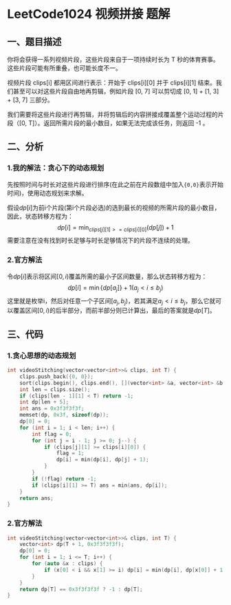 # LeetCode1024 视频拼接 题解

## 一、题目描述

你将会获得一系列视频片段，这些片段来自于一项持续时长为 T 秒的体育赛事。这些片段可能有所重叠，也可能长度不一。

视频片段 clips[i] 都用区间进行表示：开始于 clips\[i][0] 并于 clips\[i][1] 结束。我们甚至可以对这些片段自由地再剪辑，例如片段 [0, 7] 可以剪切成 [0, 1] + [1, 3] + [3, 7] 三部分。

我们需要将这些片段进行再剪辑，并将剪辑后的内容拼接成覆盖整个运动过程的片段（[0, T]）。返回所需片段的最小数目，如果无法完成该任务，则返回 -1 。



## 二、分析

### 1.我的解法：贪心下的动态规划

先按照时间与时长对这些片段进行排序(在此之前在片段数组中加入`{0,0}`表示开始时间)，使用动态规划来求解。

假设$dp[i]$为前i个片段(第i个片段必选)的选到最长的视频的所需片段的最小数目，因此，状态转移方程为：
$$
dp[i]=\min_{clips[j][1]>=clips[i][0]}(dp[j])+1
$$
需要注意在没有找到时长足够与时长足够情况下的片段不连续的处理。



### 2.官方解法

令$dp[i]$表示将区间$[0,i)$覆盖所需的最小子区间数量，那么状态转移方程为：
$$
dp[i]=\min\{dp[a_j]\}+1(a_j< i \le b_j)
$$
这里就是枚举i，然后对任意一个子区间$[a_j,b_j)$，若其满足$a_j < i \le b_j$，那么它就可以覆盖区间$[0,i)$的后半部分，而前半部分则已计算出，最后的答案就是$dp[T]$。



## 三、代码

### 1.贪心思想的动态规划

```c++
int videoStitching(vector<vector<int>>& clips, int T) {
    clips.push_back({0, 0});
    sort(clips.begin(), clips.end(), [](vector<int> &a, vector<int> &b) { return a[0] == b[0] ? a[1] < b[1] : a[0] < b[0]; });
    int len = clips.size();
    if (clips[len - 1][1] < T) return -1;
    int dp[len + 5];
    int ans = 0x3f3f3f3f;
    memset(dp, 0x3f, sizeof(dp));
    dp[0] = 0;
    for (int i = 1; i < len; i++) {
        int flag = 0;
        for (int j = i - 1; j >= 0; j--) {
            if (clips[j][1] >= clips[i][0]) {
                flag = 1;
                dp[i] = min(dp[i], dp[j] + 1);
            }
        }
        if (!flag) return -1;
        if (clips[i][1] >= T) ans = min(ans, dp[i]);
    }
    return ans;
}
```



### 2.官方解法

```c++
int videoStitching(vector<vector<int>>& clips, int T) {
    vector<int> dp(T + 1, 0x3f3f3f3f);
    dp[0] = 0;
    for (int i = 1; i <= T; i++) {
        for (auto &x : clips) {
            if (x[0] < i && x[1] >= i) dp[i] = min(dp[i], dp[x[0]] + 1);
        }
    }
    return dp[T] == 0x3f3f3f3f ? -1 : dp[T];
}
```

